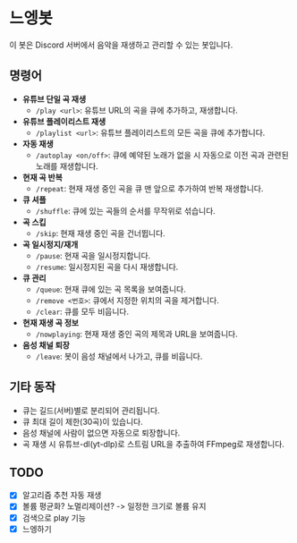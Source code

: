 # 느엥봇

이 봇은 Discord 서버에서 음악을 재생하고 관리할 수 있는 봇입니다.

## 명령어

- **유튜브 단일 곡 재생**
  - `/play <url>`: 유튜브 URL의 곡을 큐에 추가하고, 재생합니다.
- **유튜브 플레이리스트 재생**
  - `/playlist <url>`: 유튜브 플레이리스트의 모든 곡을 큐에 추가합니다.
- **자동 재생**
  - `/autoplay <on/off>`: 큐에 예약된 노래가 없을 시 자동으로 이전 곡과 관련된 노래를 재생합니다.
- **현재 곡 반복**
  - `/repeat`: 현재 재생 중인 곡을 큐 맨 앞으로 추가하여 반복 재생합니다.
- **큐 셔플**
  - `/shuffle`: 큐에 있는 곡들의 순서를 무작위로 섞습니다.
- **곡 스킵**
  - `/skip`: 현재 재생 중인 곡을 건너뜁니다.
- **곡 일시정지/재개**
  - `/pause`: 현재 곡을 일시정지합니다.
  - `/resume`: 일시정지된 곡을 다시 재생합니다.
- **큐 관리**
  - `/queue`: 현재 큐에 있는 곡 목록을 보여줍니다.
  - `/remove <번호>`: 큐에서 지정한 위치의 곡을 제거합니다.
  - `/clear`: 큐를 모두 비웁니다.
- **현재 재생 곡 정보**
  - `/nowplaying`: 현재 재생 중인 곡의 제목과 URL을 보여줍니다.
- **음성 채널 퇴장**
  - `/leave`: 봇이 음성 채널에서 나가고, 큐를 비웁니다.

## 기타 동작

- 큐는 길드(서버)별로 분리되어 관리됩니다.
- 큐 최대 길이 제한(30곡)이 있습니다.
- 음성 채널에 사람이 없으면 자동으로 퇴장합니다.
- 곡 재생 시 유튜브-dl(yt-dlp)로 스트림 URL을 추출하여 FFmpeg로 재생합니다.

## TODO

- [X] 알고리즘 추천 자동 재생
- [X] 볼륨 평균화? 노멀리제이션? -> 일정한 크기로 볼륨 유지
- [X] 검색으로 play 기능
- [X] 느엥하기
